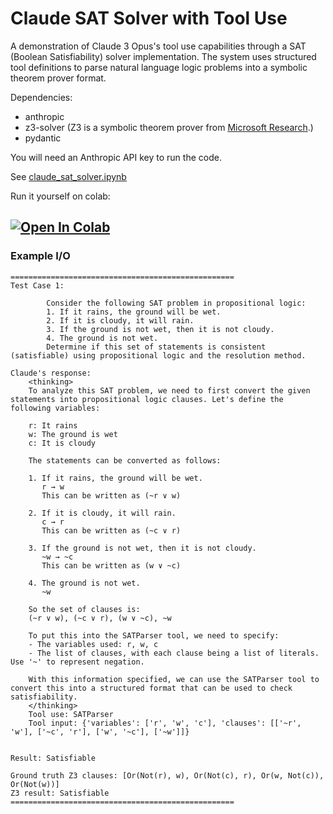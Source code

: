 # Claude SAT Solver with Tool Use
 
A demonstration of Claude 3 Opus's tool use capabilities through a SAT (Boolean Satisfiability) solver implementation. The system uses structured tool definitions to parse natural language logic problems into a symbolic theorem prover format.

Dependencies:
- anthropic
- z3-solver (Z3 is a symbolic theorem prover from [Microsoft Research](https://github.com/Z3Prover/z3).)
- pydantic

You will need an Anthropic API key to run the code.

See [claude_sat_solver.ipynb](claude_sat_solver.ipynb)

Run it yourself on colab:

<a href="https://colab.research.google.com/github/mbrotos/claude_sat_solver/blob/main/claude_sat_solver.ipynb" target="_parent"><img src="https://colab.research.google.com/assets/colab-badge.svg" alt="Open In Colab"/></a>
---
### Example I/O
```
==================================================
Test Case 1:

        Consider the following SAT problem in propositional logic:
        1. If it rains, the ground will be wet.
        2. If it is cloudy, it will rain.
        3. If the ground is not wet, then it is not cloudy.
        4. The ground is not wet.
        Determine if this set of statements is consistent (satisfiable) using propositional logic and the resolution method.
        
Claude's response:
	<thinking>
	To analyze this SAT problem, we need to first convert the given statements into propositional logic clauses. Let's define the following variables:
	
	r: It rains
	w: The ground is wet 
	c: It is cloudy
	
	The statements can be converted as follows:
	
	1. If it rains, the ground will be wet. 
	   r → w
	   This can be written as (~r ∨ w)
	
	2. If it is cloudy, it will rain.
	   c → r 
	   This can be written as (~c ∨ r)
	
	3. If the ground is not wet, then it is not cloudy.
	   ~w → ~c
	   This can be written as (w ∨ ~c)
	
	4. The ground is not wet.
	   ~w
	
	So the set of clauses is:
	(~r ∨ w), (~c ∨ r), (w ∨ ~c), ~w
	
	To put this into the SATParser tool, we need to specify:
	- The variables used: r, w, c 
	- The list of clauses, with each clause being a list of literals. Use '~' to represent negation.
	
	With this information specified, we can use the SATParser tool to convert this into a structured format that can be used to check satisfiability.
	</thinking>
	Tool use: SATParser
	Tool input: {'variables': ['r', 'w', 'c'], 'clauses': [['~r', 'w'], ['~c', 'r'], ['w', '~c'], ['~w']]}


Result: Satisfiable

Ground truth Z3 clauses: [Or(Not(r), w), Or(Not(c), r), Or(w, Not(c)), Or(Not(w))]
Z3 result: Satisfiable
==================================================
```
